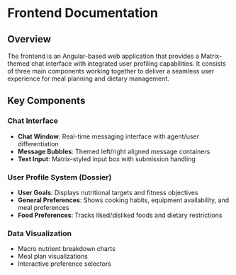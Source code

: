 
# Frontend Documentation

## Overview
The frontend is an Angular-based web application that provides a Matrix-themed chat interface with integrated user profiling capabilities. It consists of three main components working together to deliver a seamless user experience for meal planning and dietary management.

## Key Components

### Chat Interface
- **Chat Window**: Real-time messaging interface with agent/user differentiation
- **Message Bubbles**: Themed left/right aligned message containers
- **Text Input**: Matrix-styled input box with submission handling

### User Profile System (Dossier)
- **User Goals**: Displays nutritional targets and fitness objectives
- **General Preferences**: Shows cooking habits, equipment availability, and meal preferences
- **Food Preferences**: Tracks liked/disliked foods and dietary restrictions

### Data Visualization
- Macro nutrient breakdown charts
- Meal plan visualizations
- Interactive preference selectors


